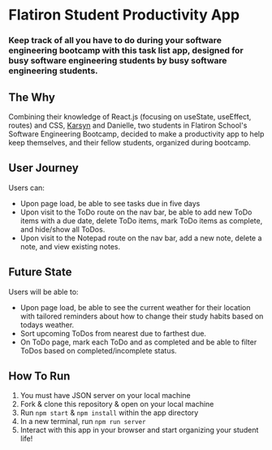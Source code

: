 # Flatiron Student Productivity App
### Keep track of all you have to do during your software engineering bootcamp with this task list app, designed for busy software engineering students by busy software engineering students. 

## The Why

Combining their knowledge of React.js (focusing on useState, useEffect, routes) and CSS, [Karsyn](https://github.com/karsynansari) and Danielle, two students in Flatiron School's Software Engineering Bootcamp, decided to make a productivity app to help keep themselves, and their fellow students, organized during bootcamp. 

## User Journey

Users can: 

- Upon page load, be able to see tasks due in five days
- Upon visit to the ToDo route on the nav bar, be able to add new ToDo items with a due date, delete ToDo items, mark ToDo items as complete, and hide/show all ToDos.
- Upon visit to the Notepad route on the nav bar, add a new note, delete a note, and view existing notes. 

## Future State 

Users will be able to: 

- Upon page load, be able to see the current weather for their location with tailored reminders about how to change their study habits based on todays weather. 
- Sort upcoming ToDos from nearest due to farthest due. 
- On ToDo page, mark each ToDo and as completed and be able to filter ToDos based on completed/incomplete status. 

## How To Run 

1. You must have JSON server on your local machine 
2. Fork & clone this repository & open on your local machine
3. Run `npm start` & `npm install` within the app directory 
4. In a new terminal, run `npm run server`
5. Interact with this app in your browser and start organizing your student life! 
